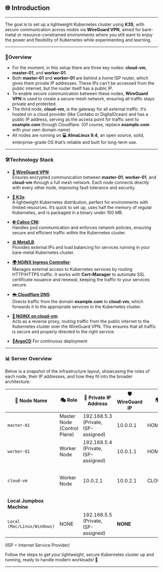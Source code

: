## **🌐 Introduction**

---

The goal is to set up a lightweight Kubernetes cluster using **K3S**, with secure communication across nodes via
**WireGuard VPN**, aimed for bare-metal or resource-constrained environments where you still want to enjoy the power and
flexibility of Kubernetes while experimenting and learning.

---

### 🌟Overview

- For the moment, in this setup there are three key nodes: **cloud-vm**, **master-01**, and **worker-01**.
- Both **master-01** and **worker-01** are behind a home ISP router, which gives them private IP addresses. These IPs
  can’t be accessed from the public internet, but the router itself has a public IP.
- To enable secure communication between these nodes, **WireGuard VPN** is used to create a secure mesh network,
  ensuring all traffic stays private and protected.
- The third node, **cloud-vm**, is the gateway for all external traffic. It’s hosted on a cloud provider (like Contabo
  or DigitalOcean) and has a public IP address, serving as the access point for traffic sent to **example.com** through
  Cloudflare. (Of course, replace **example.com** with your own domain name)
- All nodes are running on **💻 AlmaLinux 9.4**, an open source, solid, enterprise-grade OS that’s reliable and built for
  long-term use.

---

### 🛠️Technology Stack

- **[🔐 WireGuard VPN](https://www.wireguard.com)**:  
  Ensures encrypted communication between **master-01**, **worker-01**, and **cloud-vm** through a full mesh network.
  Each node connects directly with every other node, improving fault tolerance and security.

- **[🦾 K3s](https://docs.k3s.io/)**:  
  A lightweight Kubernetes distribution, perfect for environments with limited resources. It’s quick to set up, uses
  half the memory of regular Kubernetes, and is packaged in a binary under 100 MB.

- **[🌐 Calico CNI](https://docs.tigera.io/calico/latest/about/)**:  
  Handles pod communication and enforces network policies, ensuring secure and efficient traffic within the Kubernetes
  cluster.

- **[⚖️ MetalLB](https://metallb.universe.tf/)**:  
  Provides external IPs and load balancing for services running in your bare-metal Kubernetes cluster.

- **[🌍 NGINX Ingress Controller](https://docs.nginx.com/nginx-ingress-controller/overview/about/)**:  
  Manages external access to Kubernetes services by routing HTTP/HTTPS traffic. It works with **Cert-Manager** to
  automate SSL certificate issuance and renewal, keeping the traffic to your services secure.

- **[☁️ Cloudflare DNS](https://developers.cloudflare.com/dns/concepts/)**:  
  Directs traffic from the domain **example.com** to **cloud-vm**, which forwards it to the appropriate services in the
  Kubernetes cluster.

- **[🔄 NGINX on cloud-vm](https://docs.nginx.com/nginx/admin-guide/web-server/reverse-proxy/)**:  
  Acts as a reverse proxy, routing traffic from the public internet to the Kubernetes cluster over the WireGuard VPN.
  This ensures that all traffic is secure and properly directed to the right service.

- **🚀[ArgoCD]()**
  For continuous deployment

---

### 📊 Server Overview

Below is a snapshot of the infrastructure layout, showcasing the roles of each node, their IP addresses, and how they
fit into the broader architecture:

| **📛 Node Name**            | **🎭 Role**                 | **🔐 Private IP Address**           | **🛡️ WireGuard IP** | **🌍 Public IP Address** | **📝 Notes**                                    |
|-----------------------------|-----------------------------|-------------------------------------|----------------------|--------------------------|-------------------------------------------------|
| `master-01`                 | Master Node (Control Plane) | 192.168.5.3 (Private, ISP-assigned) | 10.0.0.1             | HOME_ROUTER_PUBLIC_IP    | Located behind the ISP home router              |
| `worker-01`                 | Worker Node                 | 192.168.5.4 (Private, ISP-assigned) | 10.0.1.1             | HOME_ROUTER_PUBLIC_IP    | Located behind the ISP home router              |
| `cloud-vm`                  | Worker Node                 | 10.0.2.1                            | 10.0.2.1             | CLOUD_VM_PUBLIC_IP       | Hosted on a cloud provider (e.g., DigitalOcean) |
| **Local Jumpbox Machine**   |
| `Local (Mac/Linux/Windows)` | NONE                        | 192.168.5.5 (Private, ISP-assigned) | **NONE**             |                          |                                                 |

(ISP = Internet Service Provider)

Follow the steps to get your lightweight, secure Kubernetes cluster up and running, ready to handle modern workloads! 🚀

---
